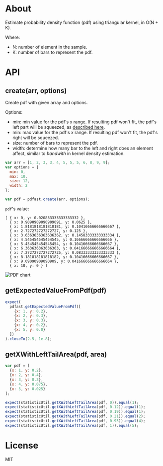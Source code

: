 # About

Estimate probability density function (pdf) using triangular kernel, in O(N + K).

Where:

  * N: number of element in the sample.
  * K: number of bars to represent the pdf.

# API

## create(arr, options)

Create pdf with given array and options.

Options:

  * min: min value for the pdf's x range. If resulting pdf won't fit, the pdf's left part will be squeezed, as [described here](http://stats.stackexchange.com/questions/65866/good-methods-for-density-plots-of-non-negative-variables-in-r).
  * min: max value for the pdf's x range. If resulting pdf won't fit, the pdf's right will be squeezed.
  * size: number of bars to represent the pdf.
  * width: determine how many bar to the left and right does an element affect, similar to *bandwith* in kernel density estimation.

```js
var arr = [1, 2, 3, 3, 4, 5, 5, 5, 6, 8, 9, 9];
var options = {
  min: 0,
  max: 10,
  size: 12,
  width: 2
};

var pdf = pdfast.create(arr, options);
```

`pdf`'s value:
```
[ { x: 0, y: 0.020833333333333332 },
  { x: 0.9090909090909091, y: 0.0625 },
  { x: 1.8181818181818181, y: 0.10416666666666667 },
  { x: 2.727272727272727, y: 0.125 },
  { x: 3.6363636363636362, y: 0.14583333333333334 },
  { x: 4.545454545454545, y: 0.16666666666666666 },
  { x: 5.454545454545454, y: 0.10416666666666667 },
  { x: 6.363636363636363, y: 0.041666666666666664 },
  { x: 7.2727272727272725, y: 0.08333333333333333 },
  { x: 8.181818181818182, y: 0.10416666666666667 },
  { x: 9.09090909090909, y: 0.041666666666666664 },
  { x: 10, y: 0 } ]
```
![PDF chart](https://raw.githubusercontent.com/gyosh/pdfast/master/res/sample.png "PDF chart")

## getExpectedValueFromPdf(pdf)

```js
expect(
  pdfast.getExpectedValueFromPdf([
    {x: 1, y: 0.2},
    {x: 2, y: 0.3},
    {x: 3, y: 0.3},
    {x: 4, y: 0.2},
    {x: 5, y: 0.0}
  ])
).closeTo(2.5, 1e-8);
```

## getXWithLeftTailArea(pdf, area)

```js
var pdf = [
  {x: 1, y: 0.2},
  {x: 2, y: 0.4},
  {x: 3, y: 0.3},
  {x: 4, y: 0.075},
  {x: 5, y: 0.025}
];

expect(statisticUtil.getXWithLeftTailArea(pdf, 0)).equal(1);
expect(statisticUtil.getXWithLeftTailArea(pdf, 0.12)).equal(1);
expect(statisticUtil.getXWithLeftTailArea(pdf, 0.19)).equal(1);
expect(statisticUtil.getXWithLeftTailArea(pdf, 0.21)).equal(2);
expect(statisticUtil.getXWithLeftTailArea(pdf, 0.95)).equal(4);
expect(statisticUtil.getXWithLeftTailArea(pdf, 1)).equal(5);
```

# License
MIT
